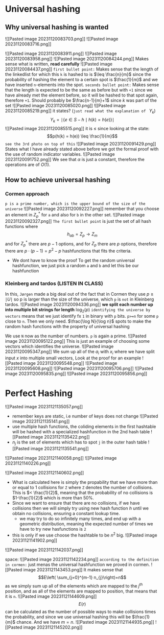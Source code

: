 # Universal hashing
## Why universal hashing is wanted
![[Pasted image 20231120083703.png]]
![[Pasted image 20231120083716.png]]

![[Pasted image 20231120083911.png]]
![[Pasted image 20231120083958.png]]
![[Pasted image 20231120084244.png]]
Makes sense what is written, **read carefully**
![[Pasted image 20231120084437.png]]
`first bullet point:` Makes sense that the length of the linkedlist for which this `k` is hashed to is $\leq \frac{n}{m}$ since the probability of hashing the element to a certain spot is $\frac{1}{m}$ and we have inserted `n`-elements into the spot.
`seconds bullet point:` Makes sense that the length is expected to be the same as before but with `+1` since we have already met the element before, so it will be hashed to that spot again, therefore `+1`. Should probably be $\frac{n-1}{m}+1$ since $k$ was part of the set
![[Pasted image 20231120085020.png]]
![[Pasted image 20231120085219.png]]
it states? (`just read what the explanation of ` $Y_{k}$)
$$Y_{k}=\mid \{e\in S-h\mid h(k)=h(e)\}\mid$$
![[Pasted image 20231120085515.png]]
it is $\leq$ since looking at the state:
$$p(h(k) = h(e)) \leq \frac{1}{m}$$
`see the 3rd photo on top of this`
![[Pasted image 20231120091429.png]]
States what I have already stated above before we got the formal proof with the use of random indicator variables.
![[Pasted image 20231120091752.png]]
We see that $\alpha$ is just a constant, therefore the operations are of $O(1)$.

## How to achieve universal hashing
### Cormen approach
`p is a prime number, which is the upper bound of the size of the universe`
![[Pasted image 20231120092227.png]]
remember that you choose an element in $Z_{p}^*$ for `a` and also for `b` in the other set.
![[Pasted image 20231120092327.png]]
`The first bullet point` is just the set of all hash functions where 
$$h_{ab}=Z_{p}\to Z_{m}$$
and for $Z_{p}^*$ there are $p-1$ options, and for $Z_{p}$ there are $p$ options, therefore there are $p \cdot(p-1)=p^2-p$ hashfunctions that fits the criteria. 
- We dont have to know the proof
To get the random universal hashfunction, we just pick a random `a` and `b` and let this be our hashfunction
### Kleinberg and tardos (LISTEN IN CLASS)
In this, `Jørgen` made a big deal out of the fact that in Cormen they use $p\geq\mid U\mid$ so p is larger than the size of the universe, which `p` is `not` in Kleinberg tardos.
![[Pasted image 20231120094336.png]]
**we split each number up into multiple bit strings for length** $\log_{2}(p)$
`identifying the universe by vectors` means that we just identify fx `1` in binary with `p` bits. `p>=n` for some `p` close to `n`.  Then we only need. $\frac{\log N}{\log n}$  spots to make the random hash functions with the property of universal hashing

We use `N` now as the number of numbers. `p` is again a prime. 
![[Pasted image 20231120095122.png]]
This is just an example of choosing some vectors which identifies the universe.
![[Pasted image 20231120095347.png]]
We sum up all of the $a_{i}$ with $x_{i}$ where we have split input $x$ into multiple small vectors, Look at the proof for an example
![[Pasted image 20231120095548.png]]
![[Pasted image 20231120095608.png]]
![[Pasted image 20231120095706.png]]
![[Pasted image 20231120095835.png]]
![[Pasted image 20231120095856.png]]





# Perfect Hashing
![[Pasted image 20231121135057.png]]
- remember keys are static, i.e number of keys does not change
![[Pasted image 20231121135141.png]]
- use multiple hash functions, the coliding elements in the first hashtable will be hashed with a specialized hashfunction in the 2nd hash table
![[Pasted image 20231121135422.png]]
- $n_{j}$ is the set of elements which has to spot `j` in the outer hash table
![[Pasted image 20231121135541.png]]

![[Pasted image 20231121140058.png]]
![[Pasted image 20231121140226.png]]

![[Pasted image 20231121140602.png]]
- What is calculated here is simply the propability that we have more than or equal to 1 collisions for `Z` where `Z` denotes the number of collisions. This is $< \frac{1}{2}$, meaning that the probability of no collisions is $1-\frac{1}{2}$ which is more than 50%. 
- Since we want to ensure that there are no collisions, if we have collisions then we will simply try using new hash function $h$ until we obtain no collisions, ensuring a constant lookup time.
	- we may try to do so infinitely many times, and end up with a geometric distribution, meaning the expected number of times we have to try new hasfunctions is `2`
- this is only if we use choose the hashtable to be $n^2$ big.
![[Pasted image 20231121141902.png]]

![[Pasted image 20231121142037.png]]

space:
![[Pasted image 20231121142234.png]]
`according to the definition in cormen:` just menas the universal hashfunction we proved in cormen.
![[Pasted image 20231121143453.png]]
It makes sense that $$E\left( \sum_{j=0}^{m-1} n_{j}\right)=n$$
as we simply sum up all of the elements which are mapped to the $j^{th}$ position, and as all of the elements are mapped to position, that means that it is `n`.
![[Pasted image 20231121144609.png]]
$$E(r)$$ can be calculated as the number of possible ways to make collisions times the probability, and since we use universal hashing this will be $\frac{1}{m}$ chance. And we have $m=n$.
![[Pasted image 20231121144935.png]]
![[Pasted image 20231121145202.png]]